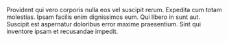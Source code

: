 Provident qui vero corporis nulla eos vel suscipit rerum. Expedita cum totam molestias. Ipsam facilis enim dignissimos eum. Qui libero in sunt aut. Suscipit est aspernatur doloribus error maxime praesentium. Sint qui inventore ipsam et recusandae impedit.